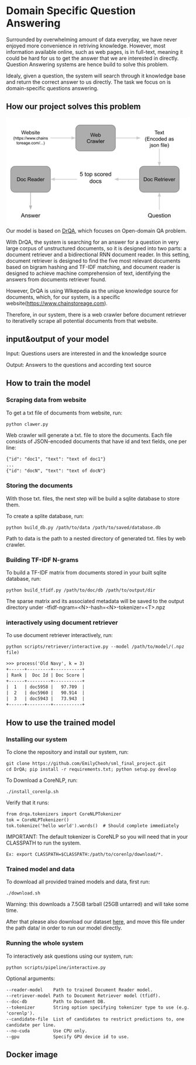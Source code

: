 # Domain Specific Question Answering
Surrounded by overwhelming amount of data everyday, we have never enjoyed more convenience in retriving knowledge. However, most information available online, 
such as web pages, is in full-text, meaning it could be hard for us to get the answer that we are interested in directly. Question Answering systems are hence build to
solve this problem. 

Idealy, given a question, the system will search through it knowledge base and return the correct answer to us directly. 
The task we focus on is domain-specific questions answering.

## How our project solves this problem
![framework](solution.png)
Our model is based on [DrQA](https://github.com/facebookresearch/DrQA), which focuses on Open-domain QA problem. 

With DrQA, the system is searching for an answer for a question in very large corpus of unstructured documents, so it is designed into two parts: a document retriever and a bidirectional RNN document reader. 
In this setting, document retriever is designed to find the five most relevant documents based on bigram hashing and TF-IDF matching, and document reader is designed to achieve machine comprehension of text, identifying the answers from documents retriever found.

However, DrQA is using WIkepedia as the unique knowledge source for documents, which, for our system, is a specific website(https://www.chainstoreage.com). 

Therefore, in our system, there is a web crawler before document retriever to iterativelly scrape all potential documents from that website.

## input&output of your model
Input: Questions users are interested in and the knowledge source

Output: Answers to the questions and according text source

## How to train the model
### Scraping data from website

To get a txt file of documents from website, run:

``` python
python clawer.py
```

Web crawler will generate a txt. file to store the documents. Each file consists of JSON-encoded documents that have id and text fields, one per line:

```
{"id": "doc1", "text": "text of doc1"}
...
{"id": "docN", "text": "text of docN"}
```

### Storing the documents
With those txt. files, the next step will be build a sqlite database to store them.

To create a splite database, run:

```
python build_db.py /path/to/data /path/to/saved/database.db
```

Path to data is the path to a nested directory of generated txt. files by web crawler.

### Building TF-IDF N-grams
To build a TF-IDF matrix from documents stored in your built sqlite database, run:

```
python build_tfidf.py /path/to/doc/db /path/to/output/dir
```

The sparse matrix and its associated metadata will be saved to the output directory under <db-name>-tfidf-ngram=\<N>-hash=\<N>-tokenizer=\<T>.npz
  
### interactively using document retriever

To use document retriever interactively, run:

```
python scripts/retriever/interactive.py --model /path/to/model/(.npz file)
```

```
>>> process('Old Navy', k = 3)
+------+---------+-----------+
| Rank |  Doc Id | Doc Score |
+------+---------+-----------+
|  1   | doc5958 |   97.709  |
|  2   | doc5960 |   90.914  |
|  3   | doc5943 |   73.943  |
+------+---------+-----------+
```


## How to use the trained model
### Installing our system

To clone the repository and install our system, run:

```
git clone https://github.com/EmilyCheoh/sml_final_project.git
cd DrQA; pip install -r requirements.txt; python setup.py develop
```

To Download a CoreNLP, run:

```
./install_corenlp.sh
```

Verify that it runs:

```
from drqa.tokenizers import CoreNLPTokenizer
tok = CoreNLPTokenizer()
tok.tokenize('hello world').words()  # Should complete immediately
```

IMPORTANT: The default tokenizer is CoreNLP so you will need that in your CLASSPATH to run the system.

```
Ex: export CLASSPATH=$CLASSPATH:/path/to/corenlp/download/*.
```

### Trained model and data
To download all provided trained models and data, first run:

```
./download.sh
```

Warning: this downloads a 7.5GB tarball (25GB untarred) and will take some time.

After that please also download our dataset [here](https://drive.google.com/file/d/1a1wLzWiB4_gWPX0lZNQWBefm3oTM_t0T/view?usp=sharing), and move this file under the path data/ in order to run our model directly.

### Running the whole system
To interactively ask questions using our system, run:

```
python scripts/pipeline/interactive.py
```

Optional arguments:

```
--reader-model    Path to trained Document Reader model.
--retriever-model Path to Document Retriever model (tfidf).
--doc-db          Path to Document DB.
--tokenizer       String option specifying tokenizer type to use (e.g. 'corenlp').
--candidate-file  List of candidates to restrict predictions to, one candidate per line.
--no-cuda         Use CPU only.
--gpu             Specify GPU device id to use.
```

## Docker image
